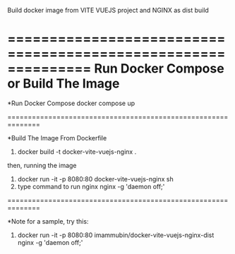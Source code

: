 Build docker image from VITE VUEJS project and NGINX as dist build

==============================================================
Run Docker Compose
or
Build The Image
==============================================================

*Run Docker Compose
docker compose up

==============================================================

*Build The Image From Dockerfile
1. docker build -t docker-vite-vuejs-nginx .

then, running the image
1. docker run -it -p 8080:80 docker-vite-vuejs-nginx sh
2. type command to run nginx
    nginx -g 'daemon off;'

==============================================================

*Note 
for a sample, try this:
1. docker run -it -p 8080:80 imammubin/docker-vite-vuejs-nginx-dist nginx -g 'daemon off;'